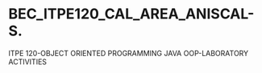 # BEC_ITPE120_CAL_AREA_ANISCAL-S.
ITPE 120-OBJECT ORIENTED PROGRAMMING JAVA OOP-LABORATORY ACTIVITIES
